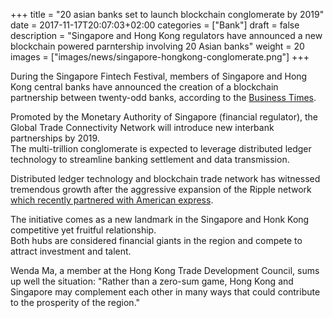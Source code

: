 +++
title = "20 asian banks set to launch blockchain conglomerate by 2019"
date = 2017-11-17T20:07:03+02:00
categories = ["Bank"]
draft = false
description = "Singapore and Hong Kong regulators have announced a new blockchain powered parntership involving 20 Asian banks"
weight = 20
images = ["images/news/singapore-hongkong-conglomerate.png"]
+++

During the Singapore Fintech Festival, members of Singapore and Hong Kong central banks have announced the creation of a blockchain partnership between twenty-odd banks, according to the [Business Times](http://www.businesstimes.com.sg/government-economy/20-banks-likely-to-join-frenemy-trade-pact-between-hong-kong-and-singapore).

Promoted by the Monetary Authority of Singapore (financial regulator), the Global Trade Connectivity Network will introduce new interbank partnerships by 2019.  
The multi-trillion conglomerate is expected to leverage distributed ledger technology to streamline banking settlement and data transmission.

Distributed ledger technology and blockchain trade network has witnessed tremendous growth after the aggressive expansion of the Ripple network [which recently partnered with American express](http://fortune.com/2017/11/16/amex-payments-ripple-blockchain/).

The initiative comes as a new landmark in the Singapore and Honk Kong competitive yet fruitful relationship.  
Both hubs are considered financial giants in the region and compete to attract investment and talent. 

Wenda Ma, a member at the Hong Kong Trade Development Council, sums up well the situation: "Rather than a zero-sum game, Hong Kong and Singapore may complement each other in many ways that could contribute to the prosperity of the region."
